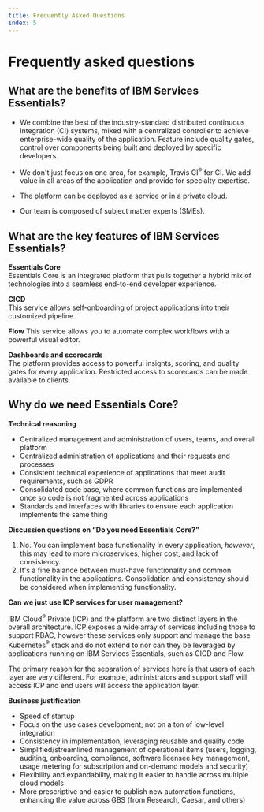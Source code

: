 ```yaml
---
title: Frequently Asked Questions
index: 5
---
```


# Frequently asked questions

## What are the benefits of IBM Services Essentials?

- We combine the best of the industry-standard distributed continuous integration (CI) systems, mixed with a centralized controller to achieve enterprise-wide  quality of the application. Feature include quality gates, control over components being built and deployed by specific developers. 

- We don't just focus on one area, for example, Travis CI<sup>®</sup> for CI. We add value in all areas of the application and provide for specialty expertise.

- The platform can be deployed as a service or in a private cloud.

- Our team is composed of subject matter experts (SMEs).

## What are the key features of IBM Services Essentials?

**Essentials Core**  
Essentials Core is an integrated platform that pulls together a hybrid mix of technologies into a seamless end-to-end developer experience.

**CICD**  
This service allows self-onboarding of project applications into their customized pipeline.

**Flow**
This service allows you to automate complex workflows with a powerful visual editor.

**Dashboards and scorecards**  
The platform provides access to powerful insights, scoring, and quality gates for every application. Restricted access to scorecards can be made available to clients.

## Why do we need Essentials Core?

**Technical reasoning**

- Centralized management and administration of users, teams, and overall platform
- Centralized administration of applications and their requests and processes
- Consistent technical experience of applications that meet audit requirements, such as GDPR
- Consolidated code base, where common functions are implemented once so code is not fragmented across applications
- Standards and interfaces with libraries to ensure each application implements the same thing

**Discussion questions on “Do you need Essentials Core?”**

1. No. You can implement base functionality in every application, _however_, this may lead to more microservices, higher cost, and lack of consistency.
2. It's a fine balance between must-have functionality and common functionality in the applications. Consolidation and consistency should be considered when implementing functionality.

**Can we just use ICP services for user management?**

IBM Cloud<sup>®</sup> Private (ICP) and the platform are two distinct layers in the overall architecture. ICP exposes a wide array of services including those to support RBAC, however these services only support and manage the base Kubernetes<sup>®</sup> stack and do not extend to nor can they be leveraged by applications running on IBM Services Essentials, such as CICD and Flow. 

The primary reason for the separation of services here is that users of each layer are very different. For example, administrators and support staff will access ICP and end users will access the application layer.

**Business justification**

- Speed of startup
- Focus on the use cases development, not on a ton of low-level integration
- Consistency in implementation, leveraging reusable and quality code
- Simplified/streamlined management of operational items (users, logging, auditing, onboarding, compliance, software licensee key management, usage metering for subscription and on-demand models and security)
- Flexibility and expandability, making it easier to handle across multiple cloud models
- More prescriptive and easier to publish new automation functions, enhancing the value across GBS (from Research, Caesar, and others)

